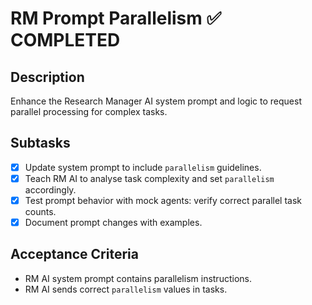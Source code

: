 # RM Prompt Parallelism ✅ COMPLETED

## Description

Enhance the Research Manager AI system prompt and logic to request parallel processing for complex tasks.

## Subtasks

- [x] Update system prompt to include `parallelism` guidelines.
- [x] Teach RM AI to analyse task complexity and set `parallelism` accordingly.
- [x] Test prompt behavior with mock agents: verify correct parallel task counts.
- [x] Document prompt changes with examples.

## Acceptance Criteria

- RM AI system prompt contains parallelism instructions.
- RM AI sends correct `parallelism` values in tasks.
